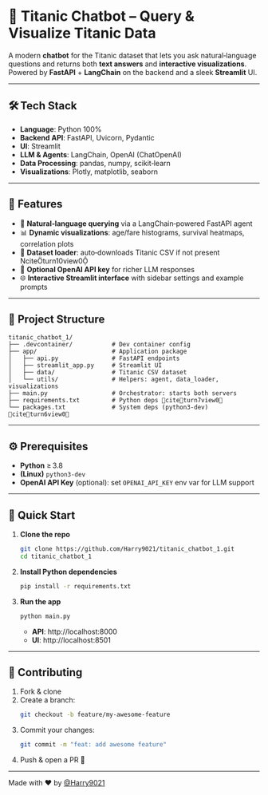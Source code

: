 # 🚢 Titanic Chatbot – Query & Visualize Titanic Data

A modern **chatbot** for the Titanic dataset that lets you ask natural‑language questions and returns both **text answers** and **interactive visualizations**. Powered by **FastAPI** + **LangChain** on the backend and a sleek **Streamlit** UI.

---

## 🛠 Tech Stack

- **Language**: Python 100%
- **Backend API**: FastAPI, Uvicorn, Pydantic 
- **UI**: Streamlit 
- **LLM & Agents**: LangChain, OpenAI (ChatOpenAI)
- **Data Processing**: pandas, numpy, scikit‑learn
- **Visualizations**: Plotly, matplotlib, seaborn
---

## 🎯 Features

- 🤖 **Natural‑language querying** via a LangChain‑powered FastAPI agent  
- 📊 **Dynamic visualizations**: age/fare histograms, survival heatmaps, correlation plots  
- 🔄 **Dataset loader**: auto‑downloads Titanic CSV if not present citeturn10view0  
- 🔐 **Optional OpenAI API key** for richer LLM responses  
- 🌐 **Interactive Streamlit interface** with sidebar settings and example prompts  

---

## 📂 Project Structure

```
titanic_chatbot_1/
├── .devcontainer/           # Dev container config
├── app/                     # Application package
│   ├── api.py               # FastAPI endpoints
│   ├── streamlit_app.py     # Streamlit UI
│   ├── data/                # Titanic CSV dataset
│   └── utils/               # Helpers: agent, data_loader, visualizations
├── main.py                  # Orchestrator: starts both servers
├── requirements.txt         # Python deps citeturn7view0
└── packages.txt             # System deps (python3‑dev) citeturn6view0
```

---

## ⚙️ Prerequisites

- **Python** ≥ 3.8  
- **(Linux)** `python3-dev`
- **OpenAI API Key** (optional): set `OPENAI_API_KEY` env var for LLM support  

---

## 🚀 Quick Start

1. **Clone the repo**  
   ```bash
   git clone https://github.com/Harry9021/titanic_chatbot_1.git
   cd titanic_chatbot_1
   ```
2. **Install Python dependencies**  
   ```bash
   pip install -r requirements.txt
   ```
3. **Run the app**  
   ```bash
   python main.py
   ```
   - **API**: http://localhost:8000  
   - **UI**:  http://localhost:8501  

---

## 🤝 Contributing

1. Fork & clone  
2. Create a branch:  
   ```bash
   git checkout -b feature/my‑awesome‑feature
   ```
3. Commit your changes:  
   ```bash
   git commit -m "feat: add awesome feature"
   ```
4. Push & open a PR 🚀  

---

Made with ❤️ by [@Harry9021](https://github.com/Harry9021)
